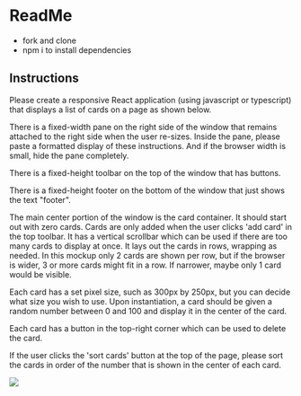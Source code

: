 # ReadMe
* fork and clone
* npm i to install dependencies


## Instructions

Please create a responsive React application (using javascript or typescript) that displays a list of cards on a page as shown below.

There is a fixed-width pane on the right side of the window that remains attached to the right side when the user re-sizes. Inside the pane, please paste a formatted display of these instructions. And if the browser width is small, hide the pane completely.

There is a fixed-height toolbar on the top of the window that has buttons.

There is a fixed-height footer on the bottom of the window that just shows the text "footer".

The main center portion of the window is the card container. It should start out with zero cards. Cards are only added when the user clicks 'add card' in the top toolbar. It has a vertical scrollbar which can be used if there are too many cards to display at once. It lays out the cards in rows, wrapping as needed. In this mockup only 2 cards are shown per row, but if the browser is wider, 3 or more cards might fit in a row. If narrower, maybe only 1 card would be visible.

Each card has a set pixel size, such as 300px by 250px, but you can decide what size you wish to use. Upon instantiation, a card should be given a random number between 0 and 100 and display it in the center of the card.

Each card has a button in the top-right corner which can be used to delete the card.

If the user clicks the 'sort cards' button at the top of the page, please sort the cards in order of the number that is shown in the center of each card.

 ![](https://i.imgur.com/nLfarp7.jpg)
